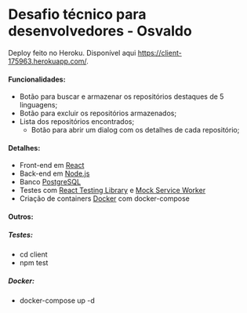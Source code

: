 # Desafio técnico para desenvolvedores - Osvaldo

Deploy feito no Heroku. Disponível aqui https://client-175963.herokuapp.com/.

#### Funcionalidades:
- Botão para buscar e armazenar os repositórios destaques de 5 linguagens;
- Botão para excluir os repositórios armazenados;
- Lista dos repositórios encontrados;
  - Botão para abrir um dialog com os detalhes de cada repositório;

#### Detalhes:
- Front-end em [React](https://reactjs.org/)
- Back-end em [Node.js](https://nodejs.org/)
- Banco [PostgreSQL](https://www.postgresql.org/)
- Testes com [React Testing Library](https://testing-library.com/) e [Mock Service Worker](https://mswjs.io/)
- Criação de containers [Docker](https://www.docker.com/) com docker-compose

#### Outros:
##### Testes:
- cd client
- npm test

##### Docker:
- docker-compose up -d
